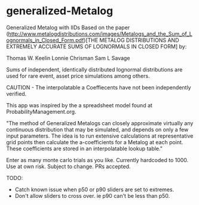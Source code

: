 # generalized-Metalog
Generalized Metalog with IIDs
Based on the paper (http://www.metalogdistributions.com/images/Metalogs_and_the_Sum_of_Lognormals_in_Closed_Form.pdf)[THE METALOG DISTRIBUTIONS AND EXTREMELY ACCURATE SUMS OF LOGNORMALS IN CLOSED FORM] by:

Thomas W. Keelin 
Lonnie Chrisman
Sam L Savage

Sums of independent, identically distributed lognormal distributions are used for rare event, asset price simulations among others. 

CAUTION - The interpolatable a Coeffiecents have not been independently verified.

This app was inspired by the a spreadsheet model found at ProbabilityManagement.org.

"The method of Generalized Metalogs can closely approximate virtually any continuous distribution that may be simulated, and depends on only a few input parameters. The idea is to run extensive calculations at representative grid points then calculate the a-coefficients for a Metalog at each point. These coefficients are stored in an interpolatable lookup table."

Enter as many monte carlo trials as you like. Currently hardcoded to 1000.
Use at own risk. Subject to change. PRs accepted.

TODO: 
- Catch known issue when p50 or p90 sliders are set to extremes.
- Don't allow sliders to cross over. ie p90 can't be less than p50.